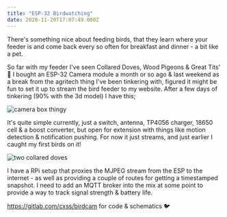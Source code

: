 ```yaml
---
title: "ESP-32 Birdwatching"
date: 2020-11-20T17:07:49.000Z
---
```


There's something nice about feeding birds, that they learn where your feeder is
and come back every so often for breakfast and dinner - a bit like a pet.

So far with my feeder I've seen Collared Doves, Wood Pigeons & Great Tits' 👀 I
bought an ESP-32 Camera module a month or so ago & last weekend as a break from
the agritech thing I've been tinkering with, figured it might be fun to set it
up to stream the bird feeder to my website. After a few days of tinkering (90%
with the 3d model) I have this;

![camera box thingy](https://ftp.cass.si/y98Zd8451.jpeg)

It's quite simple currently, just a switch, antenna, TP4056 charger, 18650 cell
& a boost converter, but open for extension with things like motion detection &
notification pushing. For now it just streams, and just earlier I caught my
first birds on it!

![two collared doves](https://ftp.cass.si/d984ca03v.png)

I have a RPi setup that proxies the MJPEG stream from the ESP to the internet -
as well as providing a couple of routes for getting a timestamped snapshot. I
need to add an MQTT broker into the mix at some point to provide a way to track
signal strength & battery life.

<https://gitlab.com/cxss/birdcam> for code & schematics 🐦
